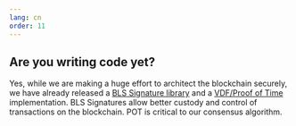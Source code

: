 ```yaml
---
lang: cn
order: 11
---
```


Are you writing code yet?
-----------------------

Yes, while we are making a huge effort to architect the blockchain securely, we have already released a [BLS Signature library](https://github.com/Chia-Network/bls-signatures) and a [VDF/Proof of Time](https://github.com/Chia-Network/vdf-competition) implementation. BLS Signatures allow better custody and control of transactions on the blockchain. POT is critical to our consensus algorithm.
